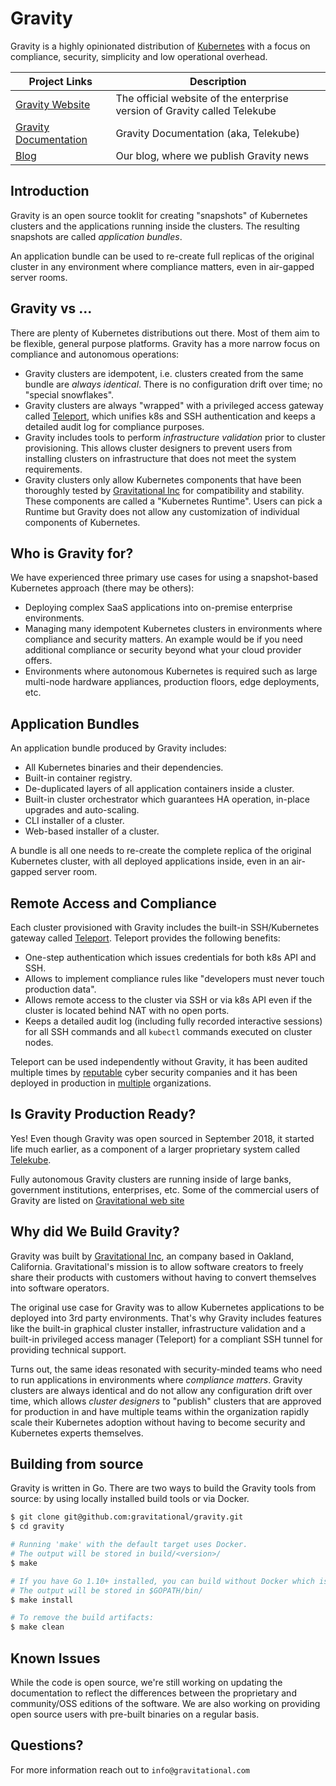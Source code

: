 # Gravity

Gravity is a highly opinionated distribution of [Kubernetes](https://kubernetes.io/) with 
a focus on compliance, security, simplicity and low operational overhead.

|Project Links| Description
|---|----
| [Gravity Website](http://gravitational.com/telekube)  | The official website of the enterprise version of Gravity called Telekube |
| [Gravity Documentation](http://gravitational.com/telekube/documentation)  | Gravity Documentation (aka, Telekube)  |
| [Blog](http://blog.gravitational.com) | Our blog, where we publish Gravity news |

## Introduction

Gravity is an open source tooklit for creating "snapshots" of Kubernetes
clusters and the applications running inside the clusters. The resulting snapshots are called
*application bundles*. 

An application bundle can be used to re-create full replicas of the original
cluster in any environment where compliance matters, even in air-gapped server
rooms.

## Gravity vs ...

There are plenty of Kubernetes distributions out there. Most of them aim to be
flexible, general purpose platforms. Gravity has a more narrow focus
on compliance and autonomous operations:

* Gravity clusters are idempotent, i.e. clusters created from the same bundle
  are _always identical_. There is no configuration drift over time; no
  "special snowflakes".
* Gravity clusters are always "wrapped" with a privileged access gateway called
  [Teleport](https://gravitational.com/teleport), which unifies k8s and SSH authentication 
  and keeps a detailed audit log for compliance purposes.
* Gravity includes tools to perform _infrastructure validation_ prior to
  cluster provisioning. This allows cluster designers to prevent users from
  installing clusters on infrastructure that does not meet the system requirements.
* Gravity clusters only allow Kubernetes components that have been thoroughly
  tested by [Gravitational Inc](https://gravitational.com) for compatibility
  and stability. These components are called a "Kubernetes Runtime". Users can
  pick a Runtime but Gravity does not allow any customization of
  individual components of Kubernetes.

## Who is Gravity for?

We have experienced three primary use cases for using a snapshot-based Kubernetes approach
(there may be others):

* Deploying complex SaaS applications into on-premise enterprise environments.
* Managing many idempotent Kubernetes clusters in environments where
  compliance and security matters. An example would be if you need additional
  compliance or security beyond what your cloud provider offers.
* Environments where autonomous Kubernetes is required such as large multi-node
  hardware appliances, production floors, edge deployments, etc.

## Application Bundles

An application bundle produced by Gravity includes:

* All Kubernetes binaries and their dependencies.
* Built-in container registry.
* De-duplicated layers of all application containers inside a cluster.
* Built-in cluster orchestrator which guarantees HA operation, in-place
  upgrades and auto-scaling.
* CLI installer of a cluster.
* Web-based installer of a cluster.

A bundle is all one needs to re-create the complete replica of the original
Kubernetes cluster, with all deployed applications inside, even in an
air-gapped server room.

## Remote Access and Compliance

Each cluster provisioned with Gravity includes the built-in SSH/Kubernetes gateway 
called [Teleport](https://github.com/gravitational/teleport). Teleport provides the 
following benefits:

* One-step authentication which issues credentials for both k8s API and SSH.
* Allows to implement compliance rules like "developers must never touch production data".
* Allows remote access to the cluster via SSH or via k8s API even if the
  cluster is located behind NAT with no open ports.
* Keeps a detailed audit log (including fully recorded interactive sessions)
  for all SSH commands and all `kubectl` commands executed on cluster nodes.

Teleport can be used independently without Gravity, it has been audited
multiple times by [reputable](https://gravitational.com/blog/teleport-security-audit/) 
cyber security companies and it has been deployed in production in [multiple](https://gravitational.com/teleport) 
organizations.

## Is Gravity Production Ready?

Yes! Even though Gravity was open sourced in September 2018, it started life
much earlier, as a component of a larger proprietary system called
[Telekube](https://gravitational.com/telekube). 

Fully autonomous Gravity clusters are running inside of large banks, government
institutions, enterprises, etc. Some of the commercial users of Gravity are
listed on [Gravitational web site](https://gravitational.com)

## Why did We Build Gravity?

Gravity was built by [Gravitational Inc](https://gravitational.com), an company
based in Oakland, California. Gravitational's mission is to allow software
creators to freely share their products with customers without having to
convert themselves into software operators. 

The original use case for Gravity was to allow Kubernetes applications to be
deployed into 3rd party environments. That's why Gravity includes features like
the built-in graphical cluster installer, infrastructure validation and a
built-in privileged access manager (Teleport) for a compliant SSH tunnel for
providing technical support.

Turns out, the same ideas resonated with security-minded teams who need to run
applications in environments where _compliance matters_. Gravity clusters are
always identical and do not allow any configuration drift over time, which
allows _cluster designers_ to "publish" clusters that are approved for
production in and have multiple teams within the organization rapidly scale their
Kubernetes adoption without having to become security and Kubernetes experts themselves.

## Building from source

Gravity is written in Go. There are two ways to build the Gravity tools from
source: by using locally installed build tools or via Docker.

```bash
$ git clone git@github.com:gravitational/gravity.git
$ cd gravity

# Running 'make' with the default target uses Docker.
# The output will be stored in build/<version>/
$ make

# If you have Go 1.10+ installed, you can build without Docker which is faster.
# The output will be stored in $GOPATH/bin/
$ make install

# To remove the build artifacts:
$ make clean
```

## Known Issues

While the code is open source, we're still working on updating the
documentation to reflect the differences between the proprietary and
community/OSS editions of the software. We are also working on providing open
source users with pre-built binaries on a regular basis.

## Questions?

For more information reach out to `info@gravitational.com`

